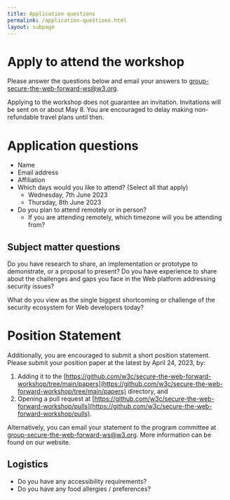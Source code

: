 ```yaml
---
title: Application questions
permalink: /application-questions.html
layout: subpage
---
```


# Apply to attend the workshop

Please answer the questions below and email your answers to [group-secure-the-web-forward-ws@w3.org](mailto:group-secure-the-web-forward-ws@w3.org).

Applying to the workshop does not guarantee an invitation. Invitations will be sent on or about May 8. You are encouraged to delay making non-refundable travel plans until then.

# Application questions

- Name
- Email address
- Affiliation
- Which days would you like to attend? (Select all that apply)
  - Wednesday, 7th June 2023
  - Thursday, 8th June 2023
- Do you plan to attend remotely or in person?
  - If you are attending remotely, which timezone will you be attending from?

## Subject matter questions

Do you have research to share, an implementation or prototype to demonstrate, or a proposal to present?  Do you have experience to share about the challenges and gaps you face in the Web platform addressing security issues?

What do you view as the single biggest shortcoming or challenge of the security ecosystem for Web developers today?

# Position Statement

Additionally, you are encouraged to submit a short position statement. Please submit your position paper at the latest by April 24, 2023, by:
  1. Adding it to the [https://github.com/w3c/secure-the-web-forward-workshop/tree/main/papers](https://github.com/w3c/secure-the-web-forward-workshop/tree/main/papers)  directory, and
  2. Opening a pull request at [https://github.com/w3c/secure-the-web-forward-workshop/pulls](https://github.com/w3c/secure-the-web-forward-workshop/pulls).

Alternatively, you can email your statement to the program committee at [group-secure-the-web-forward-ws@w3.org](mailto:group-secure-the-web-forward-ws@w3.org). More information can be found on our website. 

## Logistics

- Do you have any accessibility requirements?
- Do you have any food allergies / preferences?

